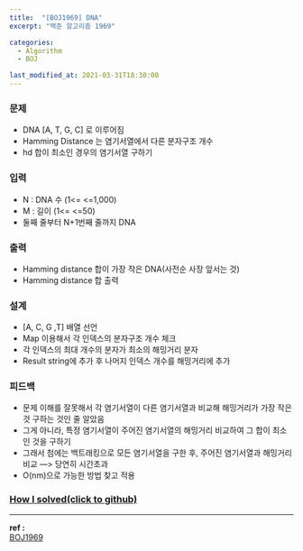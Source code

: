 ```yaml
---
title:  "[BOJ1969] DNA"
excerpt: "백준 알고리즘 1969"

categories:
  - Algorithm
  - BOJ

last_modified_at: 2021-03-31T18:30:00
---
```


### 문제
- DNA [A, T, G, C] 로 이루어짐
- Hamming Distance 는 염기서열에서 다른 분자구조 개수
- hd 합이 최소인 경우의 염기서열 구하기

### 입력
- N : DNA 수 (1<= <=1,000)
- M : 길이 (1<= <=50)
- 둘째 줄부터 N+1번째 줄까지 DNA

### 출력
- Hamming distance 합이 가장 작은 DNA(사전순 사장 앞서는 것)
- Hamming distance 합 출력

### 설계
- [A, C, G ,T] 배열 선언
- Map 이용해서 각 인덱스의 분자구조 개수 체크
- 각 인덱스의 최대 개수의 분자가 최소의 해밍거리 분자
- Result string에 추가 후 나머지 인덱스 개수를 해밍거리에 추가

### 피드백
- 문제 이해를 잘못해서 각 염기서열이 다른 염기서열과 비교해 해밍거리가 가장 작은 것 구하는 것인 줄 알았음
- 그게 아니라, 특정 염기서열이 주어진 염기서열의 해밍거리 비교하여 그 합이 최소인 것을 구하기
- 그래서 첨에는 백트래킹으로 모든 염기서열을 구한 후, 주어진 염기서열과 해밍거리 비교 —> 당연히 시간초과
- O(nm)으로 가능한 방법 찾고 적용


### [How I solved(click to github)](https://github.com/mindflip/Algorithm_BOJ/blob/master/boj1969.cpp)

----
**ref :**  
[BOJ1969](https://www.acmicpc.net/problem/1969)  
